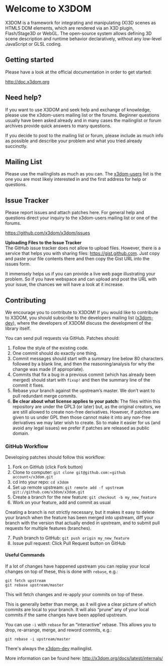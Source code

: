 Welcome to X3DOM 
================
X3DOM is a framework for integrating and manipulating (X)3D scenes as HTML5
DOM elements, which are rendered via an X3D plugin, Flash/Stage3D or WebGL.
The open-source system allows defining 3D scene description and runtime
behavior declaratively, without any low-level JavaScript or GLSL coding.


Getting started
---------------
Please have a look at the official documentation in order to get started:

http://doc.x3dom.org


Need help?
----------
If you want to use X3DOM and seek help and exchange of knowledge, please use
the x3dom-users mailing list or the forums. Beginner questions usually have
been asked already and in many cases the mailinglist or forum archives provide
quick answers to many questions.

If you decide to post to the mailing list or forum, please include as much
info as possible and describe your problem and what you tried already
succinctly.


Mailing List
-------------
Please use the mailinglists as much as you can. The 
[x3dom-users][] list is the one you are most likely interested in 
and the first address for help or questions.


Issue Tracker
-------------
Please report issues and attach patches here. For general help and questions
direct your inquiry to the x3dom-users mailing list or one of the forums.

https://github.com/x3dom/x3dom/issues


**Uploading Files to the Issue Tracker**   
The GitHub issue tracker does not allow to upload files. However, there is a
service that helps you with sharing files: https://gist.github.com. Just copy
and paste your file contents there and then copy the Gist URL into the
issues form.

It immensely helps us if you can provide a live web page illustrating your
problem. So if you have webspace and can upload and post the URL with your
issue, the chances we will have a look at it increase.


Contributing
------------
We encourage you to contribute to X3DOM! If you would like to contribute to
X3DOM, you should subscribe to the developers mailing list ([x3dom-dev][]), 
where the developers of X3DOM discuss the development of the library itself.

You can send pull requests via GitHub. Patches should:

  1. Follow the style of the existing code.
  2. One commit should do exactly one thing.
  3. Commit messages should start with a summary line below 80 characters 
     followed by a blank line, and then the reasoning/analysis for why the 
     change was made (if appropriate).
  4. Commits that fix a bug in a previous commit (which has already been 
     merged) should start with `fixup!` and then the summary line of the 
     commit it fixes.
  5. Rebase your branch against the upstream’s master. We don’t want to pull 
     redundant merge commits.
  6. **Be clear about what license applies to your patch:** The files within 
     this repository are under the GPL3 (or later) but, as the original 
     creators, we are still allowed to create non-free derivatives. However, 
     if patches are given to us under GPL then those cannot make it into any 
     non-free derivatives we may later wish to create. So to make it easier 
     for us (and avoid any legal issues) we prefer if patches are released as 
     public domain.


### GitHub Workflow

Developing patches should follow this workflow:

  1.  Fork on GitHub (click Fork button)
  2.  Clone to computer: `git clone git@github.com:«github account»/x3dom.git`
  3.  cd into your repo: `cd x3dom`
  4.  Set up remote upstream: `git remote add -f upstream git://github.com/x3dom/x3dom.git`
  5.  Create a branch for the new feature: `git checkout -b my_new_feature`
  6.  Work on your feature, add and commit as usual

Creating a branch is not strictly necessary, but it makes it easy to delete 
your branch when the feature has been merged into upstream, diff your branch 
with the version that actually ended in upstream, and to submit pull requests 
for multiple features (branches).

  7.  Push branch to GitHub: `git push origin my_new_feature`
  8.  Issue pull request: Click Pull Request button on GitHub

#### Useful Commands

If a lot of changes have happened upstream you can replay your local changes 
on top of these, this is done with `rebase`, e.g.:

    git fetch upstream
    git rebase upstream/master

This will fetch changes and re-apply your commits on top of these.

This is generally better than merge, as it will give a clear picture of which 
commits are local to your branch. It will also “prune” any of your local 
commits if the same changes have been applied upstream.

You can use `-i` with `rebase` for an “interactive” rebase. This allows you 
to drop, re-arrange, merge, and reword commits, e.g.:

	git rebase -i upstream/master

There's always the [x3dom-dev][] mailinglist.


More information can be found here: http://x3dom.org/docs/latest/internals/

[x3dom-users]:   https://lists.sourceforge.net/lists/listinfo/x3dom-users
[x3dom-dev]:     https://lists.sourceforge.net/lists/listinfo/x3dom-developers
[GPL 3]:         http://www.gnu.org/copyleft/gpl.html
